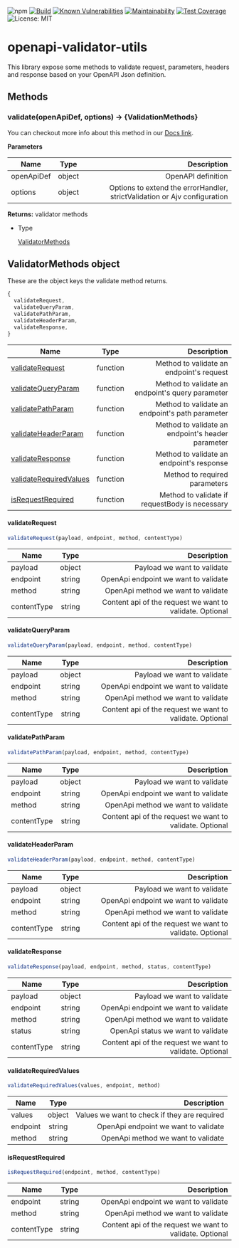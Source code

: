 ![npm](https://img.shields.io/npm/v/openapi-validator-utils)
[![Build](https://github.com/BRIKEV/openapi-validator-utils/actions/workflows/runTests.yml/badge.svg)](https://github.com/BRIKEV/openapi-validator-utils/actions/workflows/runTests.yml)
[![Known Vulnerabilities](https://snyk.io/test/github/BRIKEV/openapi-validator-utils/badge.svg)](https://snyk.io/test/github/BRIKEV/openapi-validator-utils)
[![Maintainability](https://api.codeclimate.com/v1/badges/efee2f09c8c1887ccbf9/maintainability)](https://codeclimate.com/github/BRIKEV/openapi-validator-utils/maintainability)
[![Test Coverage](https://api.codeclimate.com/v1/badges/efee2f09c8c1887ccbf9/test_coverage)](https://codeclimate.com/github/BRIKEV/openapi-validator-utils/test_coverage)
![License: MIT](https://img.shields.io/badge/License-MIT-green.svg)

# openapi-validator-utils

This library expose some methods to validate request, parameters, headers and response based on your OpenAPI Json definition.
## Methods
### validate(openApiDef, options) -> {ValidationMethods}

You can checkout more info about this method in our [Docs link](https://brikev.github.io/openapi-validator-utils/global.html#validate).

**Parameters**

| Name        | Type   | Description        |
| ------------|:------:| ------------------:|
| openApiDef  | object | OpenAPI definition |
| options     | object | Options to extend the errorHandler, strictValidation or Ajv configuration |


**Returns:**
validator methods
 - Type

      [ValidatorMethods](#ValidatorMethods)

## ValidatorMethods object

These are the object keys the validate method returns.

```js
{
  validateRequest,
  validateQueryParam,
  validatePathParam,
  validateHeaderParam,
  validateResponse,
}
```

| Name                                        | Type     | Description        |
| --------------------------------------------|:--------:| ------------------:|
| [validateRequest](#validateRequest)         | function | Method to validate an endpoint's request |
| [validateQueryParam](#validateQueryParam)   | function | Method to validate an endpoint's query parameter |
| [validatePathParam](#validatePathParam)     | function | Method to validate an endpoint's path parameter |
| [validateHeaderParam](#validateHeaderParam) | function | Method to validate an endpoint's header parameter |
| [validateResponse](#validateResponse)       | function | Method to validate an endpoint's response |
| [validateRequiredValues](#validateRequiredValues) | function | Method to required parameters |
| [isRequestRequired](#isRequestRequired) | function | Method to validate if requestBody is necessary |

#### validateRequest

```js
validateRequest(payload, endpoint, method, contentType)
```

| Name        | Type   | Description        |
| ------------|:------:| ------------------:|
| payload     | object | Payload we want to validate |
| endpoint    | string | OpenApi endpoint we want to validate |
| method      | string | OpenApi method we want to validate |
| contentType | string | Content api of the request we want to validate. Optional |

#### validateQueryParam

```js
validateQueryParam(payload, endpoint, method, contentType)
```

| Name        | Type   | Description        |
| ------------|:------:| ------------------:|
| payload     | object | Payload we want to validate |
| endpoint    | string | OpenApi endpoint we want to validate |
| method      | string | OpenApi method we want to validate |
| contentType | string | Content api of the request we want to validate. Optional |

#### validatePathParam

```js
validatePathParam(payload, endpoint, method, contentType)
```

| Name        | Type   | Description        |
| ------------|:------:| ------------------:|
| payload     | object | Payload we want to validate |
| endpoint    | string | OpenApi endpoint we want to validate |
| method      | string | OpenApi method we want to validate |
| contentType | string | Content api of the request we want to validate. Optional |

#### validateHeaderParam

```js
validateHeaderParam(payload, endpoint, method, contentType)
```

| Name        | Type   | Description        |
| ------------|:------:| ------------------:|
| payload     | object | Payload we want to validate |
| endpoint    | string | OpenApi endpoint we want to validate |
| method      | string | OpenApi method we want to validate |
| contentType | string | Content api of the request we want to validate. Optional |

#### validateResponse

```js
validateResponse(payload, endpoint, method, status, contentType)
```

| Name        | Type   | Description        |
| ------------|:------:| ------------------:|
| payload     | object | Payload we want to validate |
| endpoint    | string | OpenApi endpoint we want to validate |
| method      | string | OpenApi method we want to validate |
| status      | string | OpenApi status we want to validate |
| contentType | string | Content api of the request we want to validate. Optional |

#### validateRequiredValues

```js
validateRequiredValues(values, endpoint, method)
```

| Name        | Type   | Description        |
| ------------|:------:| ------------------:|
| values      | object | Values we want to check if they are required |
| endpoint    | string | OpenApi endpoint we want to validate |
| method      | string | OpenApi method we want to validate |

#### isRequestRequired

```js
isRequestRequired(endpoint, method, contentType)
```

| Name        | Type   | Description        |
| ------------|:------:| ------------------:|
| endpoint    | string | OpenApi endpoint we want to validate |
| method      | string | OpenApi method we want to validate |
| contentType | string | Content api of the request we want to validate. Optional |
